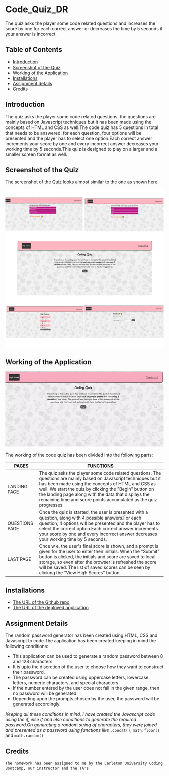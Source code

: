 # Code_Quiz_DR
The quiz asks the player some code related questions and increases the score by one for each correct answer or decreases the time by 5 seconds if your answer is incorrect.

## Table of Contents
* [Introduction](#introduction)
* [Screenshot of the Quiz](#webpage)
* [Working of the Application](#web)
* [Installations](#installations)
* [Assignment details](#details)
* [Credits](#credits)

 ## Introduction 
 The quiz asks the player some code related questions. the questions are mainly based on Javascript techniques but it has been made using the concepts of HTML and CSS as well.The code quiz has 5 questions in total that needs to be answered. for each question, four options will be presented and the player has to select one option.Each correct answer increments your score by one and every incorrect answer decreases your working time by 5 seconds.This quiz is designed to play on a larger and a smaller screen format as well.
 
 
 ## Screenshot of the Quiz
 The screenshot of the Quiz looks almost similar to the one as shown here.

 
 ![Image](Assets/IMG_1771.JPG)
 
 ## Working of the Application
 

![quiz](Assets/quiz%20maker.gif)


The working of the code quiz has been divided into the following parts:

PAGES | FUNCTIONS
------------ | -------------
LANDING PAGE |The quiz asks the player some code related questions. The questions are mainly based on Javascript techniques but it has been made using the concepts of HTML and CSS as well. We start the quiz by clicking the "Begin" button on the landing page along with the data that displays the remaining time and score points accumulated as the quiz progresses.
QUESTIONS PAGE | Once the quiz is started, the user is presented with a question, along with 4 possible answers.For each question, 4 options will be presented and the player has to select the correct option.Each correct answer increments your score by one and every incorrect answer decreases your working time by 5 seconds.
LAST PAGE | Once w e, the user's final score is shown, and a prompt is given for the user to enter their initials. When the "Submit" button is clicked, the initials and score are saved to local storage, so even after the browser is refreshed the score will be saved. The list of saved scores can be seen by clicking the "View High Scores" button.

 
 ## Installations
   * [The URL of the Github repo](https://github.com/Dipti2021/Code_Quiz_DR)
   * [The URL of the deployed application](https://dipti2021.github.io/Code_Quiz_DR/)
 
 ## Assignment Details
  The random password generator has been created using HTML, CSS and Javascript to code.The aaplication has been created keeping in mind the following conditions:
   * This application can be used to generate a random password between 8 and 128 characters.
   * It is upto the discretion of the user to choose how they want to construct their password. 
   * The password can be created using uppercase letters, lowercase letters, numeric characters, and special characters.
   * If the number entered by the user does not fall in the given range, then no password will be generated.
   * Depending upon the prompts chosen by the user, the password will be generated accordingly.

  *Keeping all these conditions in mind, I have created the Javascript code using the if, else if and else conditions to generate the required password.On generating a random string of characters, they were joined and presented as a password using functions like*  `.concat()`, `math.floor()` and `math.random()`
    
 
 ## Credits
    The homework has been assigned to me by the Carleton University Coding Bootcamp, our instructor and the TA's
